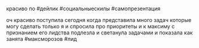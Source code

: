 красиво по
#дейлик #социальныескилы #cамопрезентация

оч красиво поступила сегодня когда представила много задач которые могу сделать только я и спросила про  приоритеты
и к максиму с признанием его лидства подлезла и светанула задачами и показала как занята
#максморозов #лид